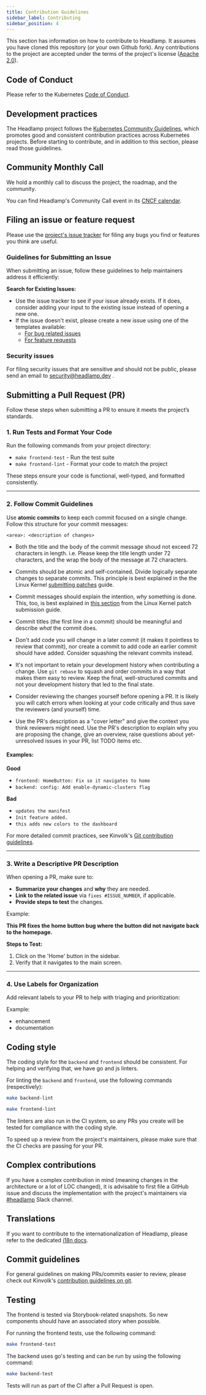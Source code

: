 ```yaml
---
title: Contribution Guidelines
sidebar_label: Contributing
sidebar_position: 4
---
```


This section has information on how to contribute to Headlamp. It assumes you have cloned
this repository (or your own Github fork).
Any contributions to the project are accepted under the terms of the project's
license ([Apache 2.0](https://github.com/kubernetes-sigs/headlamp/blob/main/LICENSE)).

## Code of Conduct

Please refer to the Kubernetes [Code of Conduct](https://github.com/kubernetes/community/blob/master/code-of-conduct.md).

## Development practices

The Headlamp project follows the [Kubernetes Community Guidelines](https://github.com/kubernetes/community),
which promotes good and consistent contribution practices across Kubernetes
projects. Before starting to contribute, and in addition to this section, please
read those guidelines.

## Community Monthly Call

We hold a monthly call to discuss the project, the roadmap, and the community.

You can find Headlamp's Community Call event in its [CNCF calendar](https://zoom-lfx.platform.linuxfoundation.org/meetings/headlamp?view=month).

## Filing an issue or feature request

Please use the [project's issue tracker](https://github.com/kubernetes-sigs/headlamp/issues) for filing any bugs you find or features
you think are useful.

### Guidelines for Submitting an Issue

When submitting an issue, follow these guidelines to help maintainers address it efficiently:

**Search for Existing Issues:**

- Use the issue tracker to see if your issue already exists. If it does, consider adding your input to the existing issue instead of opening a new one.
- If the issue doesn't exist, please create a new issue using one of the templates available:
  - [For bug related issues](https://github.com/kubernetes-sigs/headlamp/issues/new?assignees=&labels=bug&projects=&template=bug_report.md&title=)
  - [For feature requests](https://github.com/kubernetes-sigs/headlamp/issues/new?assignees=&labels=enhancement&projects=&template=feature_request.md&title=)

### Security issues

For filing security issues that are sensitive and should not be public, please
send an email to <security@headlamp.dev> .

## Submitting a Pull Request (PR)

Follow these steps when submitting a PR to ensure it meets the project’s standards.

### 1. Run Tests and Format Your Code

Run the following commands from your project directory:

- `make frontend-test` - Run the test suite
- `make frontend-lint` - Format your code to match the project

These steps ensure your code is functional, well-typed, and formatted consistently.

---

### 2. Follow Commit Guidelines

Use **atomic commits** to keep each commit focused on a single change. Follow this structure for your commit messages:

`<area>: <description of changes>`

- Both the title and the body of the commit message shoud not exceed
  72 characters in length.
  i.e. Please keep the title length under 72
  characters, and the wrap the body of the message at 72 characters.

- Commits should be atomic and self-contained. Divide logically separate changes
  to separate commits. This principle is best explained in the the Linux Kernel
  [submitting patches](https://www.kernel.org/doc/html/v4.17/process/submitting-patches.html#separate-your-changes) guide.

- Commit messages should explain the intention, _why_ something is done. This,
  too, is best explained in [this section](https://www.kernel.org/doc/html/v4.17/process/submitting-patches.html#describe-your-changes) from the Linux
  Kernel patch submission guide.

- Commit titles (the first line in a commit) should be meaningful and describe
  _what_ the commit does.

- Don't add code you will change in a later commit (it makes it pointless to
  review that commit), nor create a commit to add code an earlier commit should
  have added. Consider squashing the relevant commits instead.

- It's not important to retain your development history when contributing a
  change. Use `git rebase` to squash and order commits in a way that makes them easy to
  review. Keep the final, well-structured commits and not your development history
  that led to the final state.

- Consider reviewing the changes yourself before opening a PR. It is likely
  you will catch errors when looking at your code critically and thus save the
  reviewers (and yourself) time.

- Use the PR's description as a "cover letter" and give the context you think
  reviewers might need. Use the PR's description to explain why you are
  proposing the change, give an overview, raise questions about yet-unresolved
  issues in your PR, list TODO items etc.

#### Examples:

**Good**

- `frontend: HomeButton: Fix so it navigates to home`
- `backend: config: Add enable-dynamic-clusters flag`

**Bad**

- `updates the manifest`
- `Init feature added.`
- `this adds new colors to the dashboard`

For more detailed commit practices, see Kinvolk's [Git contribution guidelines](https://github.com/kinvolk/contribution/tree/master/topics/git.md).

---

### 3. Write a Descriptive PR Description

When opening a PR, make sure to:

- **Summarize your changes** and **why** they are needed.
- **Link to the related issue** via `fixes #ISSUE_NUMBER`, if applicable.
- **Provide steps to test** the changes.

Example:

**This PR fixes the home button bug where the button did not navigate back to the homepage.**

**Steps to Test:**

1. Click on the 'Home' button in the sidebar.
2. Verify that it navigates to the main screen.

---

### 4. Use Labels for Organization

Add relevant labels to your PR to help with triaging and prioritization:

Example:

- enhancement
- documentation

## Coding style

The coding style for the `backend` and `frontend` should be consistent.
For helping and verifying that, we have go and js linters.

For linting the `backend` and `frontend`, use the following commands
(respectively):

```bash
make backend-lint
```

```bash
make frontend-lint
```

The linters are also run in the CI system, so any PRs you create will be
tested for compliance with the coding style.

To speed up a review from the project's maintainers, please make sure that
the CI checks are passing for your PR.

## Complex contributions

If you have a complex contribution in mind (meaning changes in the architecture
or a lot of LOC changed), it is advisable to first file a GitHub issue and
discuss the implementation with the project's maintainers via [#headlamp](https://kubernetes.slack.com/messages/headlamp) Slack channel.

## Translations

If you want to contribute to the internationalization of Headlamp, please refer to the
dedicated [i18n docs](./development/i18n).

## Commit guidelines

For general guidelines on making PRs/commits easier to review, please check
out Kinvolk's
[contribution guidelines on git](https://github.com/kinvolk/contribution/tree/master/topics/git.md).

## Testing

The frontend is tested via Storybook-related snapshots. So new components should have
an associated story when possible.

For running the frontend tests, use the following command:

```bash
make frontend-test
```

The backend uses go's testing and can be run by using the following command:

```bash
make backend-test
```

Tests will run as part of the CI after a Pull Request is open.
